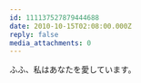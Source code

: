```yaml
---
id: 111137527879444688
date: 2010-10-15T02:08:00.000Z
reply: false
media_attachments: 0
---
```


ふふ、私はあなたを愛しています。 ​​​​

